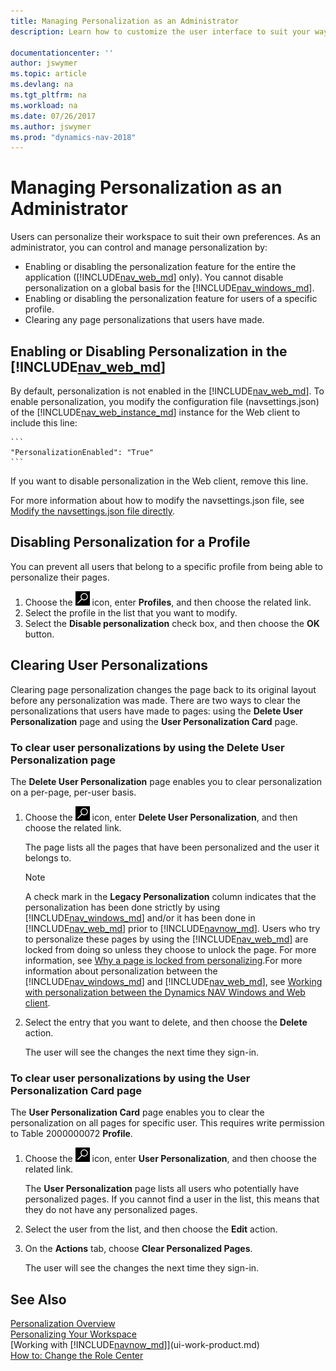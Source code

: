 ```yaml
---
title: Managing Personalization as an Administrator
description: Learn how to customize the user interface to suit your way of working.

documentationcenter: ''
author: jswymer
ms.topic: article
ms.devlang: na
ms.tgt_pltfrm: na
ms.workload: na
ms.date: 07/26/2017
ms.author: jswymer
ms.prod: "dynamics-nav-2018"
---
```

# Managing Personalization as an Administrator
Users can personalize their workspace to suit their own preferences. As an administrator, you can control and manage personalization by:

-   Enabling or disabling the personalization feature for the entire the application ([!INCLUDE[nav_web_md](includes/nav_web_md.md)] only). You cannot disable personalization on a global basis for the [!INCLUDE[nav_windows_md](includes/nav_windows_md.md)].
-   Enabling or disabling the personalization feature for users of a specific profile.
-   Clearing any page personalizations that users have made.

## <a name="EnablePersonalization"></a>Enabling or Disabling Personalization in the [!INCLUDE[nav_web_md](includes/nav_web_md.md)] 
By default, personalization is not enabled in the [!INCLUDE[nav_web_md](includes/nav_web_md.md)]. To enable personalization, you modify the configuration file (navsettings.json) of the [!INCLUDE[nav_web_instance_md](includes/nav_web_instance_md.md)] instance for the Web client to include this line:

    ```
    "PersonalizationEnabled": "True"
    ```
If you want to disable personalization in the Web client, remove this line.

For more information about how to modify the navsettings.json file, see [Modify the navsettings.json file directly](https://docs.microsoft.com/en-us/dynamics-nav/configuring-microsoft-dynamics-nav-web-client-by-modifying-the-web.config-file#WebClientSettingsFile).

## Disabling Personalization for a Profile
You can prevent all users that belong to a specific profile from being able to personalize their pages.
1.  Choose the ![Search for Page or Report](media/ui-search/search_small.png "Search for Page or Report icon") icon, enter **Profiles**, and then choose the related link.
2.  Select the profile in the list that you want to modify.
3.  Select the **Disable personalization** check box, and then choose the **OK** button.

## Clearing User Personalizations
Clearing page personalization changes the page back to its original layout before any personalization was made. There are two ways to clear the personalizations that users have made to pages: using the **Delete User Personalization** page and using the **User Personalization Card** page.

### To clear user personalizations by using the Delete User Personalization page
The **Delete User Personalization** page enables you to clear personalization on a per-page, per-user basis.

1.  Choose the ![Search for Page or Report](media/ui-search/search_small.png "Search for Page or Report icon") icon, enter **Delete User Personalization**, and then choose the related link.

    The page lists all the pages that have been personalized and the user it belongs to.

    >[!NOTE]
    > A check mark in the **Legacy Personalization** column indicates that the personalization has been done strictly by using [!INCLUDE[nav_windows_md](includes/nav_windows_md.md)] and/or it has been done in [!INCLUDE[nav_web_md](includes/nav_web_md.md)] prior to [!INCLUDE[navnow_md](includes/navnow_md.md)]. Users who try to personalize these pages by using the [!INCLUDE[nav_web_md](includes/nav_web_md.md)] are locked from doing so unless they choose to unlock the page. For more information, see [Why a page is locked from personalizing](ui-personalization-locked.md).For more information about personalization between the [!INCLUDE[nav_windows_md](includes/nav_windows_md.md)] and [!INCLUDE[nav_web_md](includes/nav_web_md.md)], see [Working with personalization between the Dynamics NAV Windows and Web client](ui-personalization-overview.md#PersonalizationWinWeb).

2. Select the entry that you want to delete, and then choose the **Delete** action.

    The user will see the changes the next time they sign-in.

### To clear user personalizations by using the User Personalization Card page

The **User Personalization Card** page enables you to clear the personalization on all pages for specific user. This requires write permission to Table 2000000072 **Profile**.

1.  Choose the ![Search for Page or Report](media/ui-search/search_small.png "Search for Page or Report icon") icon, enter **User Personalization**, and then choose the related link.

    The **User Personalization** page lists all users who potentially have personalized pages. If you cannot find a user in the list, this means that they do not have any personalized pages.

2. Select the user from the list, and then choose the **Edit** action.

3.  On the **Actions** tab, choose **Clear Personalized Pages**.

    The user will see the changes the next time they sign-in.

## See Also
[Personalization Overview](ui-personalization-overview.md)  
[Personalizing Your Workspace](ui-personalization-user.md)  
[Working with [!INCLUDE[navnow_md](includes/navnow_md.md)]](ui-work-product.md)  
[How to: Change the Role Center](change-role.md)  
